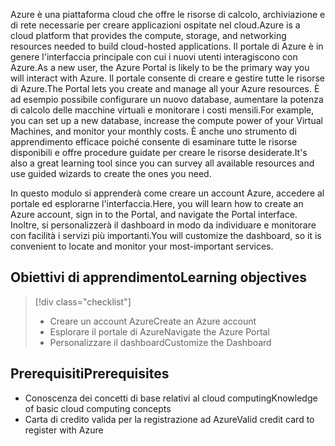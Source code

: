 <span data-ttu-id="69a4a-101">Azure è una piattaforma cloud che offre le risorse di calcolo, archiviazione e di rete necessarie per creare applicazioni ospitate nel cloud.</span><span class="sxs-lookup"><span data-stu-id="69a4a-101">Azure is a cloud platform that provides the compute, storage, and networking resources needed to build cloud-hosted applications.</span></span> <span data-ttu-id="69a4a-102">Il portale di Azure è in genere l'interfaccia principale con cui i nuovi utenti interagiscono con Azure.</span><span class="sxs-lookup"><span data-stu-id="69a4a-102">As a new user, the Azure Portal is likely to be the primary way you will interact with Azure.</span></span> <span data-ttu-id="69a4a-103">Il portale consente di creare e gestire tutte le risorse di Azure.</span><span class="sxs-lookup"><span data-stu-id="69a4a-103">The Portal lets you create and manage all your Azure resources.</span></span> <span data-ttu-id="69a4a-104">È ad esempio possibile configurare un nuovo database, aumentare la potenza di calcolo delle macchine virtuali e monitorare i costi mensili.</span><span class="sxs-lookup"><span data-stu-id="69a4a-104">For example, you can set up a new database, increase the compute power of your Virtual Machines, and monitor your monthly costs.</span></span> <span data-ttu-id="69a4a-105">È anche uno strumento di apprendimento efficace poiché consente di esaminare tutte le risorse disponibili e offre procedure guidate per creare le risorse desiderate.</span><span class="sxs-lookup"><span data-stu-id="69a4a-105">It's also a great learning tool since you can survey all available resources and use guided wizards to create the ones you need.</span></span>

<span data-ttu-id="69a4a-106">In questo modulo si apprenderà come creare un account Azure, accedere al portale ed esplorarne l'interfaccia.</span><span class="sxs-lookup"><span data-stu-id="69a4a-106">Here, you will learn how to create an Azure account, sign in to the Portal, and navigate the Portal interface.</span></span> <span data-ttu-id="69a4a-107">Inoltre, si personalizzerà il dashboard in modo da individuare e monitorare con facilità i servizi più importanti.</span><span class="sxs-lookup"><span data-stu-id="69a4a-107">You will customize the dashboard, so it is convenient to locate and monitor your most-important services.</span></span>

## <a name="learning-objectives"></a><span data-ttu-id="69a4a-108">Obiettivi di apprendimento</span><span class="sxs-lookup"><span data-stu-id="69a4a-108">Learning objectives</span></span>

> [!div class="checklist"]
> * <span data-ttu-id="69a4a-109">Creare un account Azure</span><span class="sxs-lookup"><span data-stu-id="69a4a-109">Create an Azure account</span></span>
> * <span data-ttu-id="69a4a-110">Esplorare il portale di Azure</span><span class="sxs-lookup"><span data-stu-id="69a4a-110">Navigate the Azure Portal</span></span>
> * <span data-ttu-id="69a4a-111">Personalizzare il dashboard</span><span class="sxs-lookup"><span data-stu-id="69a4a-111">Customize the Dashboard</span></span>

## <a name="prerequisites"></a><span data-ttu-id="69a4a-112">Prerequisiti</span><span class="sxs-lookup"><span data-stu-id="69a4a-112">Prerequisites</span></span>

- <span data-ttu-id="69a4a-113">Conoscenza dei concetti di base relativi al cloud computing</span><span class="sxs-lookup"><span data-stu-id="69a4a-113">Knowledge of basic cloud computing concepts</span></span>
- <span data-ttu-id="69a4a-114">Carta di credito valida per la registrazione ad Azure</span><span class="sxs-lookup"><span data-stu-id="69a4a-114">Valid credit card to register with Azure</span></span>